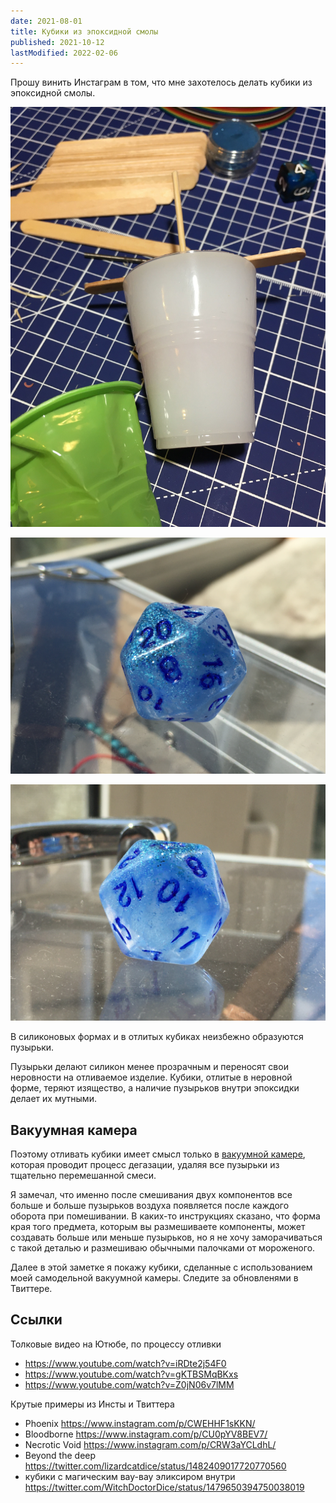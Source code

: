 ```yaml
---
date: 2021-08-01
title: Кубики из эпоксидной смолы
published: 2021-10-12
lastModified: 2022-02-06
---
```


Прошу винить Инстаграм в том, что мне захотелось делать кубики из эпоксидной смолы.

![форма](./resin_dice_mold.jpg)

![мой первый кубик](./first_dice_1.jpg)

![другой ракурс](./first_dice_2.jpg)

В силиконовых формах и в отлитых кубиках неизбежно образуются пузырьки. 

Пузырьки делают силикон менее прозрачным и переносят свои неровности на отливаемое изделие. 
Кубики, отлитые в неровной форме, теряют изящество, а наличие пузырьков внутри эпоксидки делает их мутными. 

## Вакуумная камера

Поэтому отливать кубики имеет смысл только в [вакуумной камере](/ru/make/vacuum-camera), которая проводит процесс дегазации, удаляя все пузырьки из тщательно перемешанной смеси. 

Я замечал, что именно после смешивания двух компонентов все больше и больше пузырьков воздуха появляется после каждого оборота при помешивании. 
В каких-то инструкциях сказано, что форма края того предмета, которым вы размешиваете компоненты, может создавать больше или меньше пузырьков, но я не хочу заморачиваться с такой деталью и размешиваю обычными палочками от мороженого.

Далее в этой заметке я покажу кубики, сделанные с использованием моей самодельной вакуумной камеры. Следите за обновленями в Твиттере.

## Ссылки

Толковые видео на Ютюбе, по процессу отливки

 - https://www.youtube.com/watch?v=iRDte2j54F0
 - https://www.youtube.com/watch?v=gKTBSMqBKxs
 - https://www.youtube.com/watch?v=Z0jN06v7lMM

 Крутые примеры из Инсты и Твиттера

 - Phoenix https://www.instagram.com/p/CWEHHF1sKKN/
 - Bloodborne https://www.instagram.com/p/CU0pYV8BEV7/
 - Necrotic Void https://www.instagram.com/p/CRW3aYCLdhL/
 - Beyond the deep https://twitter.com/lizardcatdice/status/1482409017720770560
 - кубики с магическим вау-вау эликсиром внутри https://twitter.com/WitchDoctorDice/status/1479650394750038019